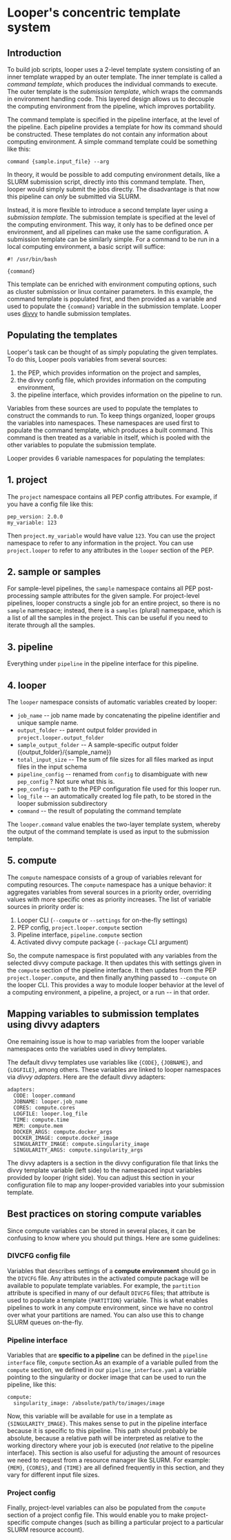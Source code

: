 # Looper's concentric template system

## Introduction

To build job scripts, looper uses a 2-level template system consisting of an inner template wrapped by an outer template. The inner template is called a *command template*, which produces the individual commands to execute. The outer template is the *submission template*, which wraps the commands in environment handling code. This layered design allows us to decouple the computing environment from the pipeline, which improves portability.

The command template is specified in the pipeline interface, at the level of the pipeline. Each pipeline provides a template for how its command should be constructed. These templates do not contain any information about computing environment. A simple command template could be something like this:

```console
command {sample.input_file} --arg
```

In theory, it would be possible to add computing environment details, like a SLURM submission script, directly into this command template. Then, looper would simply submit the jobs directly. The disadvantage is that now this pipeline can *only* be submitted via SLURM.

Instead, it is more flexible to introduce a second template layer using a *submission template*. The submission template is specified at the level of the computing environment. This way, it only has to be defined once per environment, and all pipelines can make use the same configuration. A submission template can be similarly simple. For a command to be run in a local computing environment, a basic script will suffice:

```console
#! /usr/bin/bash

{command}
```

This template can be enriched with environment computing options, such as cluster submission or linux container parameters. In this example, the command template is populated first, and then provided as a variable and used to populate the `{command}` variable in the submission template. Looper uses [divvy](http://divvy.databio.org) to handle submission templates.

## Populating the templates

Looper's task can be thought of as simply populating the given templates. To do this, Looper pools variables from several sources: 

1. the PEP, which provides information on the project and samples, 
2. the divvy config file, which provides information on the computing environment,
3. the pipeline interface, which provides information on the pipeline to run.

Variables from these sources are used to populate the templates to construct the commands to run. To keep things organized, looper groups the variables into namespaces. These namespaces are used first to populate the command template, which produces a built command. This command is then treated as a variable in itself, which is pooled with the other variables to populate the submission template.

Looper provides 6 variable namespaces for populating the templates:

## 1. project
The `project` namespace contains all PEP config attributes. For example, if you have a config file like this:

```
pep_version: 2.0.0
my_variable: 123
```

Then `project.my_variable` would have value `123`. You can use the project namespace to refer to any information in the project. You can use `project.looper` to refer to any attributes in the `looper` section of the PEP.

## 2. sample or samples

For sample-level pipelines, the `sample` namespace contains all PEP post-processing sample attributes for the given sample. For project-level pipelines, looper constructs a single job for an entire project, so there is no `sample` namespace; instead, there is a `samples` (plural) namespace, which is a list of all the samples in the project. This can be useful if you need to iterate through all the samples.

## 3. pipeline

Everything under `pipeline` in the pipeline interface for this pipeline.

## 4. looper

The `looper` namespace consists of automatic variables created by looper:

- `job_name` -- job name made by concatenating the pipeline identifier and unique sample name.
- `output_folder` -- parent output folder provided in `project.looper.output_folder`
- `sample_output_folder` -- A sample-specific output folder ({output_folder}/{sample_name})
- `total_input_size` -- The sum of file sizes for all files marked as input files in the input schema
- `pipeline_config` -- renamed from `config` to disambiguate with new `pep_config` ? Not sure what this is.
- `pep_config` -- path to the PEP configuration file used for this looper run.
- `log_file` -- an automatically created log file path, to be stored in the looper submission subdirectory
- `command` -- the result of populating the command template

The `looper.command` value enables the two-layer template system, whereby the output of the command template is used as input to the submission template.

## 5. compute

The `compute` namespace consists of a group of variables relevant for computing resources. The `compute` namespace has a unique behavior: it aggregates variables from several sources in a priority order, overriding values with more specific ones as priority increases. The list of variable sources in priority order is:

1. Looper CLI (`--compute` or `--settings` for on-the-fly settings)
2. PEP config, `project.looper.compute` section
3. Pipeline interface, `pipeline.compute` section
4. Activated divvy compute package (`--package` CLI argument)

So, the compute namespace is first populated with any variables from the selected divvy compute package. It then updates this with settings given in the `compute` section of the pipeline interface. It then updates from the PEP `project.looper.compute`, and then finally anything passed to `--compute` on the looper CLI. This provides a way to module looper behavior at the level of a computing environment, a pipeline, a project, or a run -- in that order.


## Mapping variables to submission templates using divvy adapters

One remaining issue is how to map variables from the looper variable namespaces onto the variables used in divvy templates. 

The default divvy templates use variables like `{CODE}`, `{JOBNAME}`, and `{LOGFILE}`, among others. These variables are linked to looper namespaces via *divvy adapters*. Here are the default divvy adapters:

```
adapters:
  CODE: looper.command
  JOBNAME: looper.job_name
  CORES: compute.cores
  LOGFILE: looper.log_file
  TIME: compute.time
  MEM: compute.mem
  DOCKER_ARGS: compute.docker_args
  DOCKER_IMAGE: compute.docker_image
  SINGULARITY_IMAGE: compute.singularity_image
  SINGULARITY_ARGS: compute.singularity_args
```

The divvy adapters is a section in the divvy configuration file that links the divvy template variable (left side) to the namespaced input variables provided by looper (right side). You can adjust this section in your configuration file to map any looper-provided variables into your submission template.

## Best practices on storing compute variables

Since compute variables can be stored in several places, it can be confusing to know where you should put things. Here are some guidelines:

### DIVCFG config file

Variables that describes settings of a **compute environment** should go in the `DIVCFG` file. Any attributes in the activated compute package will be available to populate template variables. For example, the `partition` attribute is specified in many of our default `DIVCFG` files; that attribute is used to populate a template `{PARTITION}` variable. This is what enables pipelines to work in any compute environment, since we have no control over what your partitions are named. You can also use this to change SLURM queues on-the-fly.

### Pipeline interface

Variables that are **specific to a pipeline** can be defined in the `pipeline interface` file,  `compute` section.As an example of a variable pulled from the `compute` section, we defined in our `pipeline_interface.yaml` a variable pointing to the singularity or docker image that can be used to run the pipeline, like this:

```
compute:
  singularity_image: /absolute/path/to/images/image
```

Now, this variable will be available for use in a template as `{SINGULARITY_IMAGE}`. This makes sense to put in the pipeline interface because it is specific to this pipeline. This path should probably be absolute, because a relative path will be interpreted as relative to the working directory where your job is executed (*not* relative to the pipeline interface). This section is also useful for adjusting the amount of resources we need to request from a resource manager like SLURM. For example: `{MEM}`, `{CORES}`, and `{TIME}` are all defined frequently in this section, and they vary for different input file sizes.

### Project config

Finally, project-level variables can also be populated from the `compute` section of a project config file. This would enable you to make project-specific compute changes (such as billing a particular project to a particular SLURM resource account).



